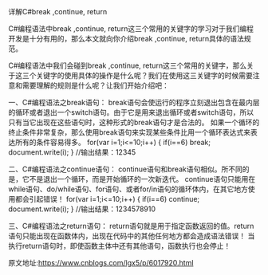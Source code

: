 详解C#break ,continue, return

C#编程语法中break ,continue, return这三个常用的关键字的学习对于我们编程开发是十分有用的，那么本文就向你介绍break ,continue, return具体的语法规范。

C#编程语法中我们会碰到break ,continue, return这三个常用的关键字，那么关于这三个关键字的使用具体的操作是什么呢？我们在使用这三关键字的时候需要注意和需要理解的规则是什么呢？让我们开始介绍吧：

一、C#编程语法之break语句：
break语句会使运行的程序立刻退出包含在最内层的循环或者退出一个switch语句。由于它是用来退出循环或者switch语句，所以只有当它出现在这些语句时，这种形式的break语句才是合法的。
如果一个循环的终止条件非常复杂，那么使用break语句来实现某些条件比用一个循环表达式来表达所有的条件容易得多。
for(var i=1;i<=10;i++)
{ if(i==6) break;
  document.write(i);
}
//输出结果：12345

二、C#编程语法之continue语句：
continue语句和break语句相似。所不同的是，它不是退出一个循环，而是开始循环的一次新迭代。
continue语句只能用在while语句、do/while语句、for语句、或者for/in语句的循环体内，在其它地方使用都会引起错误！
for(var i=1;i<=10;i++)
{ if(i==6) continue;
  document.write(i);
}
//输出结果：1234578910

三、C#编程语法之return语句：
return语句就是用于指定函数返回的值。return语句只能出现在函数体内，出现在代码中的其他任何地方都会造成语法错误！
当执行return语句时，即使函数主体中还有其他语句，函数执行也会停止！

原文地址:https://www.cnblogs.com/lgx5/p/6017920.html
